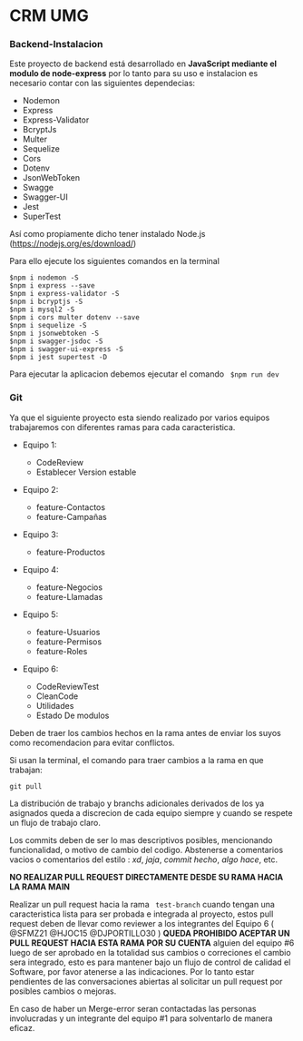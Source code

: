# CRM UMG

### Backend-Instalacion
Este proyecto de backend está desarrollado en **JavaScript mediante el modulo de node-express**  por lo tanto para su uso e instalacion es necesario
contar con las siguientes dependecias:


- Nodemon
- Express
- Express-Validator
- BcryptJs
- Multer
- Sequelize
- Cors
- Dotenv
- JsonWebToken
- Swagge
- Swagger-UI
- Jest
- SuperTest

Así como propiamente dicho tener instalado Node.js (https://nodejs.org/es/download/)

Para ello ejecute los siguientes comandos en la terminal

```
$npm i nodemon -S
$npm i express --save
$npm i express-validator -S
$npm i bcryptjs -S
$npm i mysql2 -S
$npm i cors multer dotenv --save
$npm i sequelize -S
$npm i jsonwebtoken -S
$npm i swagger-jsdoc -S 
$npm i swagger-ui-express -S
$npm i jest supertest -D
```
Para ejecutar la aplicacion debemos ejecutar el comando ``` $npm run dev```

### Git
Ya que el siguiente proyecto esta siendo realizado por varios equipos trabajaremos con diferentes ramas para cada caracteristica. 

- Equipo 1:
  - CodeReview
  - Establecer Version estable

- Equipo 2:
  - feature-Contactos
  - feature-Campañas
  
- Equipo 3:
  - feature-Productos
  
- Equipo 4:
  - feature-Negocios
  - feature-Llamadas
 
- Equipo 5:
  - feature-Usuarios
  - feature-Permisos
  - feature-Roles
  
- Equipo 6:
  - CodeReviewTest
  - CleanCode
  - Utilidades
  - Estado De modulos
  
Deben de traer los cambios hechos en la rama antes de enviar los suyos como recomendacion para evitar conflictos.

Si usan la terminal, el comando para traer cambios a la rama en que trabajan:

```
git pull 
```

La distribución de trabajo y branchs adicionales derivados de los ya asignados queda a discrecion de cada equipo siempre y cuando se respete un flujo de trabajo
claro.

Los commits deben de ser lo mas descriptivos posibles, mencionando funcionalidad, o motivo de cambio del codigo. Abstenerse a comentarios vacios o comentarios del
estilo : *xd*, *jaja*, *commit hecho*, *algo hace*, etc.

**NO REALIZAR PULL REQUEST DIRECTAMENTE DESDE SU RAMA HACIA LA RAMA MAIN**

Realizar un pull request hacia la rama ``` test-branch``` cuando tengan una caracteristica lista para ser probada e integrada al proyecto, estos pull request
deben de llevar como reviewer a los integrantes del Equipo 6 ( @SFMZ21 @HJOC15 @DJPORTILLO30 ) 
**QUEDA PROHIBIDO ACEPTAR UN PULL REQUEST HACIA ESTA RAMA POR SU CUENTA** alguien del equipo #6 luego de ser aprobado en la totalidad sus cambios o correciones
el cambio sera integrado, esto es para mantener bajo un flujo de control de calidad el Software, por favor atenerse a las indicaciones. Por lo tanto estar pendientes
de las conversaciones abiertas al solicitar un pull request por posibles cambios o mejoras.

En caso de haber un Merge-error seran contactadas las personas involucradas y un integrante del equipo #1 para solventarlo de manera eficaz.
